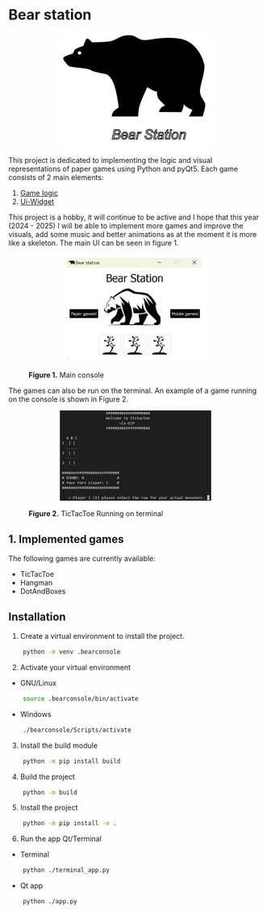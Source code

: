 # Bear station
<p align="center">
        <img src='logo/logoBear.png'/>
</p>

This project is dedicated to implementing the logic and visual representations of paper games using Python and pyQt5. Each game consists of 2 main elements: 

1. [Game logic](https://github.com/jrojas9206/ClassicGames/tree/main/src/bearconsole/games)
2. [Ui-Widget](https://github.com/jrojas9206/ClassicGames/tree/main/ui) 

This project is a hobby, it will continue to be active and I hope that this year (2024 - 2025) I will be able to implement more games and improve the visuals, add some music and better animations as at the moment it is more like a skeleton.  The main UI can be seen in figure 1.


<figure>
    <p align="center">
        <img src="logo/mainUI.png" width=300 />
    </p>
        <figcaption><b>Figure 1.</b> Main console</figcaption>

</figure>


The games can also be run on the terminal. An example of a game running on the console is shown in Figure 2.

<figure>
    <p align="center">
        <img src='logo/tictacToe_terminal.png' width=300/>
    </p>
    <figcaption><b>Figure 2.</b> TicTacToe Running on terminal</figcaption>
</figure>

## 1. Implemented games

The following games are currently available:
 - TicTacToe 
 - Hangman 
 - DotAndBoxes 

## Installation 

1. Create a virtual environment to install the project.

```bash
    python -m venv .bearconsole
```

2. Activate your virtual environment 

- GNU/Linux

```bash
    source .bearconsole/bin/activate 
```

-  Windows 

```bash
    ./bearconsole/Scripts/activate 
```

3. Install the build module 

```bash
    python -m pip install build
```

4. Build the project 

```bash 
    python -m build
```

5. Install the project 

```bash
    python -m pip install -e .
```

6. Run the app Qt/Terminal

- Terminal  

```bash
    python ./terminal_app.py 
```

- Qt app  

```bash
    python ./app.py 
```